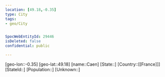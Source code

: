 ```yaml
---
location: [49.18,-0.35]
type: City
tags:
- geo/City


SpocWebEntityId: 29446
isDeleted: false
confidential: public

---
```

[geo-lon::-0.35]
[geo-lat::49.18]
[name::Caen]
[State::]
[Country::[[France]]]
[StateId::]
[Population::]
[Unknown::]

